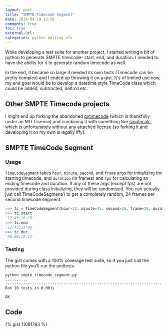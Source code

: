 ```yaml
---
layout: post
title: "SMPTE Timecode Segment"
date: 2014-04-19 15:50
comments: true
toc: true
external-url: 
categories: python editing vfx
---
```


While developing a test suite for another project, I started writing a bit of python to generate SMPTE timecode- start, end, and duration. I needed to have the ability for it to generate random timecode as well.

<!-- more -->

In the end, it became so large it needed its own tests (Timecode can be pretty complex) and I ended up throwing it on a gist. It's of limited use now, my end goal would be to develop a datetime style TimeCode class which could be added,
subtracted, delta'd etc.

## Other SMPTE Timecode projects

I might end up forking the abandoned [pytimecode](https://pypi.python.org/pypi/pytimecode.py/0.1.0) (which is thankfully under an MIT License) and combining it with something like [smptecalc](https://www.gitorious.org/smptecalq), which is unfortunately without any attached license (so forking it and developing it on my own is legally iffy).

## SMPTE TimeCode Segment

### Usage

`TimeCodeSegment` takes `hour`, `minute`, `second`, and `frame` args for initializing the starting timecode, and `duration` (in frames) and `fps` for calculating an ending timecode and duration. If any of these args (except fps) are not provided during class initializing, they will be randomized. You can actually just call TimeCodeSegment() to get a completely random, 24 frames per second timecode segment.

``` python linenos:false
>>> tc = TimeCodeSegment(hour=12, minute=45, second=10, frame=20, duration=300)
>>> tc.start
'12:45:10:20'
>>> tc.end
'12:45:23:08'
>>> tc.dur
'00:00:12:12'
```

### Testing

The gist comes with a 100% coverage test suite, so if you just call the python file you'll run the unittests.

``` linenos:false
python smpte_timecode_segment.py 
..........
----------------------------------------------------------------------
Ran 10 tests in 0.001s

OK
```

## Code

{% gist 11091783 %}